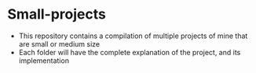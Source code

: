 # Small-projects
+ This repository contains a compilation of multiple projects of mine that are small or medium size
+ Each folder will have the complete explanation of the project, and its implementation
